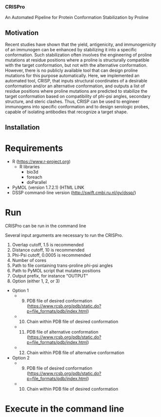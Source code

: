 ### CRISPro
An Automated Pipeline for Protein Conformation Stabilization by Proline

## Motivation
Recent studies have shown that the yield, antigenicity, and immunogenicity of an immunogen can be enhanced by stabilizing it into a specific conformation. Such stabilization often involves the engineering of proline mutations at residue positions where a proline is structurally compatible with the target conformation, but not with the alternative conformation. However, there is no publicly available tool that can design proline mutations for this purpose automatically. Here, we implemented an automated tool, CRISP, that inputs structural coordinates of a desirable conformation and/or an alternative conformation, and outputs a list of residue positions where proline mutations are predicted to stabilize the target conformation based on compatibility of phi-psi angles, secondary structure, and steric clashes. Thus, CRISP can be used to engineer immunogens into specific conformation and to design serologic probes, capable of isolating antibodies that recognize a target shape.

## Installation

# Requirements
- R (https://www.r-project.org)
  - R libraries
    - bio3d
    - foreach
    - doParallel
- PyMOL (version 1.7.2.1) (HTML LINK
- DSSP command-line version (http://swift.cmbi.ru.nl/gv/dssp/)

# Run 
CRISPro can be run in the command line

Several input arguments are necessary to run the CRISPro.
  1.  Overlap cutoff, 1.5 is recommended
  2.  Distance cutoff, 10 is recommended
  3.  Phi-Psi cutoff, 0.0005 is recommended
  4.  Number of cores
  5.  Path to file containing trans-proline phi-psi angles
  6.  Path to PyMOL script that mutates positions
  7.  Output prefix, for instance "OUTPUT"
  8.  Option (either 1, 2, or 3)
  - Option 1
    - 9.  PDB file of desired conformation (https://www.rcsb.org/pdb/static.do?p=file_formats/pdb/index.html)
    - 10. Chain within PDB file of desired conformation
    - 11. PDB file of alternative conformation (https://www.rcsb.org/pdb/static.do?p=file_formats/pdb/index.html)
    - 12. Chain within PDB file of alternative conformation
  - Option 2
    - 9.  PDB file of desired conformation (https://www.rcsb.org/pdb/static.do?p=file_formats/pdb/index.html)
    - 10. Chain within PDB file of desired conformation
     
          
  
# Execute in the command line

